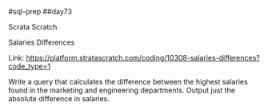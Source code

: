 #sql-prep
##day73

Scrata Scratch

Salaries Differences

Link:
https://platform.stratascratch.com/coding/10308-salaries-differences?code_type=1

Write a query that calculates the difference between the highest salaries found in the marketing and engineering departments. Output just the absolute difference in salaries.